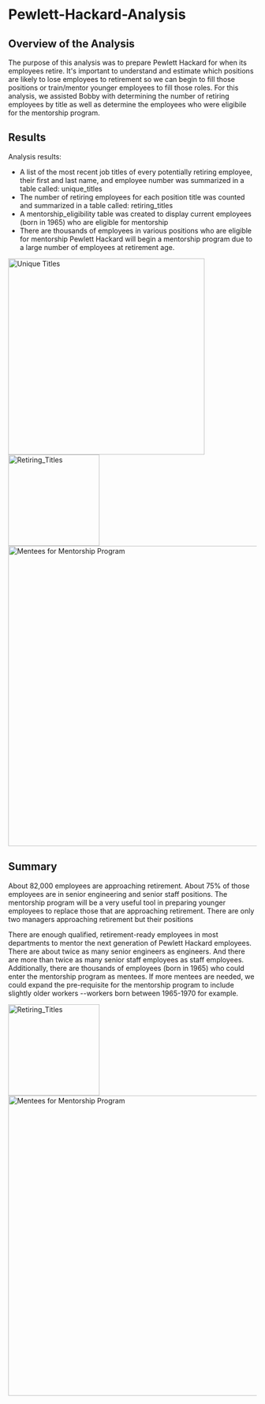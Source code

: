 # Pewlett-Hackard-Analysis

## Overview of the Analysis

The purpose of this analysis was to prepare Pewlett Hackard for when its employees retire. It's important to understand and estimate which positions are likely to lose employees to retirement so we can begin to fill those positions or train/mentor younger employees to fill those roles. For this analysis, we assisted Bobby with determining the number of retiring employees by title as well as determine the employees who were eligibile for the mentorship program.

## Results

Analysis results:
- A list of the most recent job titles of every potentially retiring employee, their first and last name, and employee number was summarized in a table called: unique_titles
- The number of retiring employees for each position title was counted and summarized in a table called: retiring_titles
- A mentorship_eligibility table was created to display current employees (born in 1965) who are eligible for mentorship
- There are thousands of employees in various positions who are eligible for mentorship
Pewlett Hackard will begin a mentorship program due to a large number of employees at retirement age.

<img width="398" alt="Unique Titles" src="https://user-images.githubusercontent.com/88804543/135532585-e00537dc-d749-42ba-b8cf-89422bb09cfa.png">

<img width="185" alt="Retiring_Titles" src="https://user-images.githubusercontent.com/88804543/135532755-50b115ed-e71f-4c19-b717-4824a3d623de.png">

<img width="609" alt="Mentees for Mentorship Program" src="https://user-images.githubusercontent.com/88804543/135514346-b74532e1-ddbc-4fd3-8e64-b79076043660.png">


## Summary

About 82,000 employees are approaching retirement. About 75% of those employees are in senior engineering and senior staff positions. The mentorship program will be a very useful tool in preparing younger employees to replace those that are approaching retirement. There are only two managers approaching retirement but their positions

There are enough qualified, retirement-ready employees in most departments to mentor the next generation of Pewlett Hackard employees. There are about twice as many senior engineers as engineers. And there are more than twice as many senior staff employees as staff employees. Additionally, there are thousands of employees (born in 1965) who could enter the mentorship program as mentees. If more mentees are needed, we could expand the pre-requisite for the mentorship program to include slightly older workers --workers born between 1965-1970 for example.

<img width="185" alt="Retiring_Titles" src="https://user-images.githubusercontent.com/88804543/135509183-47f68587-a51a-4ce6-b747-0e68cd772f83.png">

<img width="609" alt="Mentees for Mentorship Program" src="https://user-images.githubusercontent.com/88804543/135514346-b74532e1-ddbc-4fd3-8e64-b79076043660.png">


